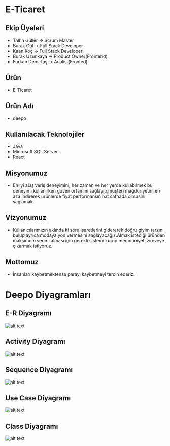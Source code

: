# E-Ticaret


## Ekip Üyeleri

- Talha Güller -> Scrum Master
- Burak Gül -> Full Stack Developer
- Kaan Koç -> Full Stack Developer
- Burak Uzunkaya -> Product Owner(Frontend)
- Furkan Demirtaş -> Analist(Fronted)


## Ürün

- E-Ticaret

## Ürün Adı

- deepo

## Kullanılacak Teknolojiler

- Java
- Microsoft SQL Server
- React

## Misyonumuz

- En iyi aLış veriş deneyimini, her zaman ve her yerde kullabilmek bu deneyimi kullanırken güven ortamını sağlayıp,müşteri mağduriyetini en aza indirerek ürünlerde fiyat performansın hat safhada olmasını sağlamak.

## Vizyonumuz

- Kullanıcılarımızın aklında ki soru işaretlerini gidererek doğru giyim tarzını bulup ayrıca modaya yön vermesini sağlayacağız.Almak istediği üründen maksimum verimi alması için gerekli sistemi kurup memnuniyeti zireveye çıkarmak istiyoruz.

## Mottomuz

- İnsanları kaybetmektense parayı kaybetmeyi tercih ederiz.



# Deepo Diyagramları

## E-R Diyagramı

![alt text](https://lh6.googleusercontent.com/RMALykyuFOOjX4dfFhQq2cxHdDLGxhLzAraj5JUiAN2LZhfOhUerQJlyOnKSbAgUQfEKuRVqBe6MU-Bqr6F4KepNF9-szTPMpCiRVCnlUm-rI3stVTi63-H8mx9-770Rk0IfjpJEFf-cRvHZfoElPsdfYdl7Q2AZsRPSouifFFRCuyGlKVmcYf3F34Kmuf2GJAAB)


## Activity Diyagramı

![alt text](https://lh4.googleusercontent.com/1cqPY5ri66znNlbqSjMWGXKy338o9_6HNoP7Zvzt4on75JMp_s7M5QiSGAkMjsJG6U_8wZF8LgvRg_HiPjHX14TVXyi27yMpDtACncVgDBhpgYxToXxn6lp-vRqbBzKgK0r_fDRugnCO43ZBYTrr2uJQTcnDcIhsVcIRx3e4xueUyfV_mZzen7lejBkbz7OC2KWt)


## Sequence Diyagramı


![alt text](https://lh3.googleusercontent.com/0qdd8R0uhLnF-KI3G8MBpjvFgh3Koool2eBr67MlM5Xw57rpQskdQ_ZRc4FR5OUt9R4NZUGTHmNBb-vUkUzfKIcC485jQy4ul8EFqGKALM3-I6iUUwp6EM0jC9ZLCnGgVy2LCEw0rcT-2ovJ515ER4eiMYaAMWVPTLzLFDPRK2JKslLL2zTjhXkpKlOeBXh8filB)

## Use Case Diyagramı

![alt text](https://lh5.googleusercontent.com/Cz-v91IeFUyyFsoApPw3fJbW4elwUUIug3uXA18rFHIJZu1ZQhmQ8XUojVBvGVfVs3Cg7yh3wWl-zEPTA32JWgvXoIKFplkxd8gXlCk20QDltGcRcYrnIWIloyvPfvRsUbO3Q-Y1-_z1MmOixTIWGnDfc33T8MAyhkWNTk_NfwtODZ04ELEeFIihrCX2bOcSMYHF)

## Class Diyagramı

![alt text](https://lh3.googleusercontent.com/gj7E5nksdfYv6RDhxu82HOcXFvqQFW8O8ooOv77FE7cIIoB2IoMRMVChmbpEu5e5p7glVk2dnQ3a4WGmDnkqA7X1SS7Yj8J9wZGh805j5mfMK2Y0_ryS51qtZP5B5Tc4-6On-6QsTDH-KCEKmaZAL8h9jJr4rBkcru551D0Mhcf4baD4gkcRpKEluIL4nsFBMMOA)
